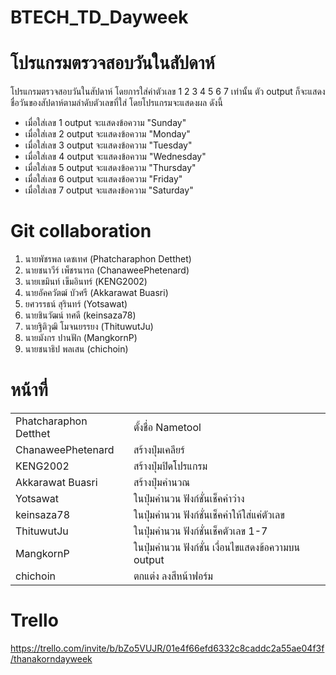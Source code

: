 # BTECH_TD_Dayweek
# โปรแกรมตรวจสอบวันในสัปดาห์
โปรแกรมตรวจสอบวันในสัปดาห์ โดยการใส่ค่าตัวเลข 1 2 3 4 5 6 7 เท่านั้น ตัว output ก็จะแสดงชื่อวันของสัปดาห์ตามลำดับตัวเลขที่ใส่ 
โดยโปรแกรมจะแสดงผล ดังนี้
- เมื่อใส่เลข 1 output จะแสดงข้อความ "Sunday"
- เมื่อใส่เลข 2 output จะแสดงข้อความ "Monday"
- เมื่อใส่เลข 3 output จะแสดงข้อความ "Tuesday"
- เมื่อใส่เลข 4 output จะแสดงข้อความ "Wednesday"
- เมื่อใส่เลข 5 output จะแสดงข้อความ "Thursday"
- เมื่อใส่เลข 6 output จะแสดงข้อความ "Friday"
- เมื่อใส่เลข 7 output จะแสดงข้อความ "Saturday"
  
# Git collaboration
1. นายพัชรพล เดชเทศ      (Phatcharaphon Detthet)
2. นายชนาวีร์ เพ็ชรนารถ     (ChanaweePhetenard)
3. นายเขมินท์ เข็มอินทร์     (KENG2002)
4. นายอัคควัตฒ์ บัวศรี      (Akkarawat Buasri)
5. ยศวรรธน์ สุรินทร์        (Yotsawat)
6. นายชินวัฒน์ ทศดี        (keinsaza78)
7. นายฐิติวุฒิ โมจนยรรยง    (ThituwutJu)
8. นายมังกร ปานฟัก        (MangkornP)
9. นายชนาธิป พลเสน       (chichoin)

# หน้าที่

<table>
  <tr>
    <td>Phatcharaphon Detthet</td>
    <td>ตั้งชื่อ Nametool</td>
  </tr>
  <tr>
    <td>ChanaweePhetenard</td>
    <td>สร้างปุ่มเคลียร์</td>
  </tr>
  <tr>
    <td>KENG2002</td>
    <td>สร้างปุ่มปิดโปรแกรม</td>
  </tr>
  <tr>
    <td>Akkarawat Buasri</td>
    <td>สร้างปุ่มคำนวณ</td>
  </tr>
  <tr>
    <td>Yotsawat</td>
    <td>ในปุ่มคำนวน ฟังก์ชั่นเช็คค่าว่าง </td>
  </tr>
  <tr>
    <td>keinsaza78</td>
    <td>ในปุ่มคำนวน ฟังก์ชั่นเช็คค่าให้ใส่แค่ตัวเลข</td>
  </tr>
  <tr>
    <td>ThituwutJu</td>
    <td>ในปุ่มคำนวน ฟังก์ชั่นเช็คตัวเลข 1-7</td>
  </tr>
  <tr>
    <td>MangkornP</td>
    <td>ในปุ่มคำนวน ฟังก์ชั่น เงื่อนไขแสดงข้อความบน output</td>
  </tr>
  <tr>
    <td>chichoin</td>
    <td>ตกแต่ง ลงสีหน้าฟอร์ม</td>
  </tr>
</table>



# Trello
https://trello.com/invite/b/bZo5VUJR/01e4f66efd6332c8caddc2a55ae04f3f/thanakorndayweek
